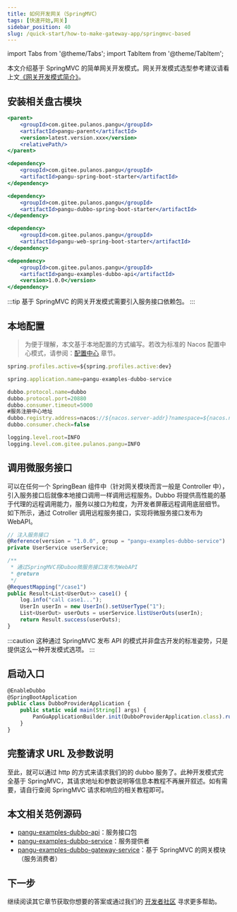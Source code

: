 ```yaml
---
title: 如何开发网关（SpringMVC）
tags: [快速开始,网关]
sidebar_position: 40
slug: /quick-start/how-to-make-gateway-app/springmvc-based
---
```

<head>
  <title>盘古开发框架 | 如何开发网关（SpringMVC）| 基于 SpringMVC 的简单网关开发 </title>
  <meta name="keywords" content="盘古开发框架 | 如何开发网关（SpringMVC） | 基于 SpringMVC 的简单网关开发" />
  <meta name="description" content="「盘古开发框架」是完全独立于 Spring Cloud 生态的一套轻量灵活、成熟可靠的工业级分布式微服务开发和治理框架（兼容垂直单体分层架构)。它基于 Apache-2.0 协议开源发布，且是免费的。我们希望不仅是开源的受益者，也能成为开源的贡献者，与开源社区一起「共建共享开源生态」。" />
</head>

import Tabs from '@theme/Tabs';
import TabItem from '@theme/TabItem';

本文介绍基于 SpringMVC 的简单网关开发模式。网关开发模式选型参考建议请看上文[《网关开发模式简介》](/docs/quick-start/how-to-make-gateway-app)。

## 安装相关盘古模块

<Tabs>
<TabItem value="parent" label="盘古Parent">

```jsx
<parent>
	<groupId>com.gitee.pulanos.pangu</groupId>
	<artifactId>pangu-parent</artifactId>
	<version>latest.version.xxx</version>
	<relativePath/>
</parent>
```
</TabItem>
<TabItem value="dependency1" label="基础模块">

```jsx
<dependency>
    <groupId>com.gitee.pulanos.pangu</groupId>
    <artifactId>pangu-spring-boot-starter</artifactId>
</dependency>
```
</TabItem>
<TabItem value="dependency2" label="Dubbo模块">

```jsx
<dependency>
	<groupId>com.gitee.pulanos.pangu</groupId>
	<artifactId>pangu-dubbo-spring-boot-starter</artifactId>
</dependency>
```
</TabItem>
<TabItem value="dependency3" label="Web模块">

```jsx
<dependency>
    <groupId>com.gitee.pulanos.pangu</groupId>
    <artifactId>pangu-web-spring-boot-starter</artifactId>
</dependency>
```
</TabItem>
<TabItem value="dependency4" label="服务接口包">

```jsx
<dependency>
    <groupId>com.gitee.pulanos.pangu</groupId>
    <artifactId>pangu-examples-dubbo-api</artifactId>
    <version>1.0.0</version>
</dependency>
```

</TabItem>
</Tabs>

:::tip
基于 SpringMVC 的网关开发模式需要引入服务接口依赖包。
:::

## 本地配置

> 为便于理解，本文基于本地配置的方式编写。若改为标准的 Nacos 配置中心模式，请参阅：[配置中心](/docs/advanced-guide/nacos-config-center) 章节。

<Tabs>
<TabItem value="application" label="application.properties">

```jsx
spring.profiles.active=${spring.profiles.active:dev}
```
</TabItem>
<TabItem value="application-dev" label="application-dev.properties">

```jsx {7}
spring.application.name=pangu-examples-dubbo-service

dubbo.protocol.name=dubbo
dubbo.protocol.port=20880
dubbo.consumer.timeout=5000
#服务注册中心地址
dubbo.registry.address=nacos://${nacos.server-addr}?namespace=${nacos.namespace}
dubbo.consumer.check=false

logging.level.root=INFO
logging.level.com.gitee.pulanos.pangu=INFO
```
</TabItem>
</Tabs>

## 调用微服务接口
可以在任何一个 SpringBean 组件中（针对网关模块而言一般是 Controller 中），引入服务接口后就像本地接口调用一样调用远程服务。Dubbo 将提供高性能的基于代理的远程调用能力，服务以接口为粒度，为开发者屏蔽远程调用底层细节。
如下所示，通过 Cotroller 调用远程服务接口，实现将微服务接口发布为 WebAPI。

```jsx {2,13} title="DemoController.java"
// 注入服务接口
@Reference(version = "1.0.0", group = "pangu-examples-dubbo-service")
private UserService userService;

/**
 * 通过SpringMVC将Duboo微服务接口发布为WebAPI
 * @return
 */
@RequestMapping("/case1")
public Result<List<UserOut>> case1() {
	log.info("call case1...");
	UserIn userIn = new UserIn().setUserType("1");
	List<UserOut> userOuts = userService.listUserOuts(userIn);
	return Result.success(userOuts);
}
```
:::caution
这种通过 SpringMVC 发布 API 的模式并非盘古开发的标准姿势，只是提供这么一种开发模式选项。
:::

## 启动入口

```jsx {1,5}
@EnableDubbo
@SpringBootApplication
public class DubboProviderApplication {
	public static void main(String[] args) {
		PanGuApplicationBuilder.init(DubboProviderApplication.class).run(args);
	}
}
```

## 完整请求 URL 及参数说明
至此，就可以通过 http 的方式来请求我们的的 dubbo 服务了。此种开发模式完全基于 SpringMVC，其请求地址和参数说明等信息本教程不再展开叙述。如有需要，请自行查阅 SpringMVC 请求和响应的相关教程即可。

## 本文相关范例源码
- [pangu-examples-dubbo-api](https://gitee.com/pulanos/pangu-framework/tree/master/pangu-examples/pangu-examples-dubbo-api)：服务接口包
- [pangu-examples-dubbo-service](https://gitee.com/pulanos/pangu-framework/tree/master/pangu-examples/pangu-examples-dubbo-service)：服务提供者
- [pangu-examples-dubbo-gateway-service](https://gitee.com/pulanos/pangu-framework/tree/master/pangu-examples/pangu-examples-dubbo-gateway-service)：基于 SpringMVC 的网关模块（服务消费者）

## 下一步
继续阅读其它章节获取你想要的答案或通过我们的 [开发者社区](/docs/community) 寻求更多帮助。